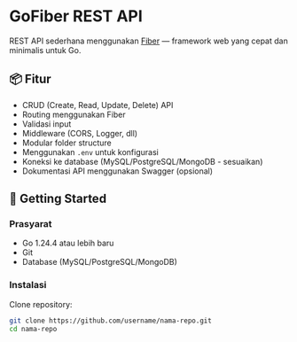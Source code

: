 # GoFiber REST API

REST API sederhana menggunakan [Fiber](https://gofiber.io/) — framework web yang cepat dan minimalis untuk Go.

## 📦 Fitur

- CRUD (Create, Read, Update, Delete) API
- Routing menggunakan Fiber
- Validasi input
- Middleware (CORS, Logger, dll)
- Modular folder structure
- Menggunakan `.env` untuk konfigurasi
- Koneksi ke database (MySQL/PostgreSQL/MongoDB - sesuaikan)
- Dokumentasi API menggunakan Swagger (opsional)

## 🚀 Getting Started

### Prasyarat

- Go 1.24.4 atau lebih baru
- Git
- Database (MySQL/PostgreSQL/MongoDB)

### Instalasi

Clone repository:

```bash
git clone https://github.com/username/nama-repo.git
cd nama-repo
